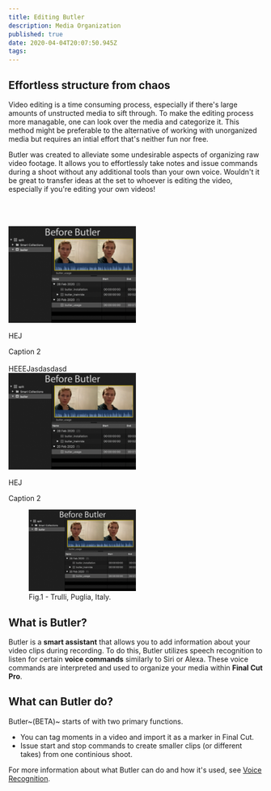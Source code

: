 ```yaml
---
title: Editing Butler
description: Media Organization
published: true
date: 2020-04-04T20:07:50.945Z
tags: 
---
```


## Effortless structure from chaos

Video editing is a time consuming process, especially if there's large amounts of unstructed media to sift through. To make the editing process more managable, one can look over the media and categorize it. This method might be preferable to the alternative of working with unorganized media but requires an intial effort that's neither fun nor free.

Butler was created to alleviate some undesirable aspects of organizing raw video footage. It allows you to effortlessly take notes and issue commands during a shoot without any additional tools than your own voice. Wouldn't it be great to transfer ideas at the set to whoever is editing the video, especially if you're editing your own videos!

<br>
<br>
<br>

<div class="align-center">
	<img src="/before_after.gif" alt="before-after-butler"
     class="center align-center"
     style="width: 50%; height: 50%">
  <p class="center align-center">HEJ</p>
  <div class="caption">Caption 2</div>
</div>
<br>

<div class="box-outer">
  <div class="inner">HEEEJasdasdasd</div>
	<img src="/before_after.gif" alt="before-after-butler"
     style="width: 50%; height: 50%">
  <p>HEJ</p>
  <div class="caption">Caption 2</div>
</div>

<figure>
  <img src="/before_after.gif" alt="Trulli" style="width:50%">
  <figcaption>Fig.1 - Trulli, Puglia, Italy.</figcaption>
</figure>


## What is Butler?
Butler is a **smart assistant** that allows you to add information about your video clips during recording. To do this, Butler utilizes speech recognition to listen for certain **voice commands** similarly to Siri or Alexa. These voice commands are interpreted and used to organize your media within **Final Cut Pro**.


## What can Butler do?
Butler~(BETA)~ starts of with two primary functions.

- You can tag moments in a video and import it as a marker in Final Cut.
- Issue start and stop commands to create smaller clips (or different takes) from one continious shoot.

For more information about what Butler can do and how it's used, see [Voice Recognition](https://www.editingbutler.com/markdown/voice).
